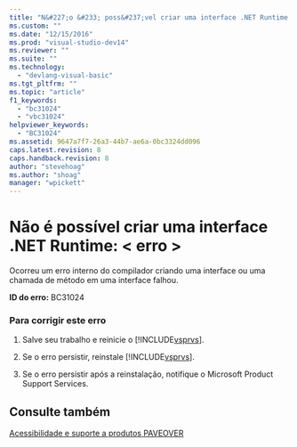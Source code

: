 ```yaml
---
title: "N&#227;o &#233; poss&#237;vel criar uma interface .NET Runtime: &lt; erro &gt; | Microsoft Docs"
ms.custom: ""
ms.date: "12/15/2016"
ms.prod: "visual-studio-dev14"
ms.reviewer: ""
ms.suite: ""
ms.technology: 
  - "devlang-visual-basic"
ms.tgt_pltfrm: ""
ms.topic: "article"
f1_keywords: 
  - "bc31024"
  - "vbc31024"
helpviewer_keywords: 
  - "BC31024"
ms.assetid: 9647a7f7-26a3-44b7-ae6a-0bc3324dd096
caps.latest.revision: 8
caps.handback.revision: 8
author: "stevehoag"
ms.author: "shoag"
manager: "wpickett"
---
```

# N&#227;o &#233; poss&#237;vel criar uma interface .NET Runtime: &lt; erro &gt;
Ocorreu um erro interno do compilador criando uma interface ou uma chamada de método em uma interface falhou.  
  
 **ID do erro:** BC31024  
  
### Para corrigir este erro  
  
1.  Salve seu trabalho e reinicie o [!INCLUDE[vsprvs](../../csharp/includes/vsprvs_md.md)].  
  
2.  Se o erro persistir, reinstale [!INCLUDE[vsprvs](../../csharp/includes/vsprvs_md.md)].  
  
3.  Se o erro persistir após a reinstalação, notifique o Microsoft Product Support Services.  
  
## Consulte também  
 [Acessibilidade e suporte a produtos PAVEOVER](http://msdn.microsoft.com/pt-br/14e1d293-7b6d-40a6-bf3e-a92f8ee6c88c)
